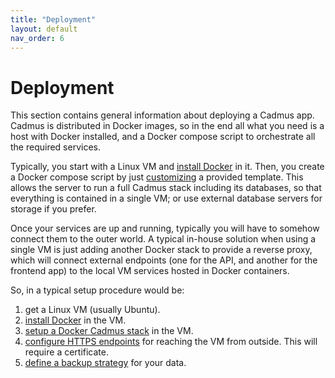 ```yaml
---
title: "Deployment"
layout: default
nav_order: 6
---
```


# Deployment

This section contains general information about deploying a Cadmus app. Cadmus is distributed in Docker images, so in the end all what you need is a host with Docker installed, and a Docker compose script to orchestrate all the required services.

Typically, you start with a Linux VM and [install Docker](docker) in it. Then, you create a Docker compose script by just [customizing](app) a provided template. This allows the server to run a full Cadmus stack including its databases, so that everything is contained in a single VM; or use external database servers for storage if you prefer.

Once your services are up and running, typically you will have to somehow connect them to the outer world. A typical in-house solution when using a single VM is just adding another Docker stack to provide a reverse proxy, which will connect external endpoints (one for the API, and another for the frontend app) to the local VM services hosted in Docker containers.

So, in a typical setup procedure would be:

1. get a Linux VM (usually Ubuntu).
2. [install Docker](docker) in the VM.
3. [setup a Docker Cadmus stack](app) in the VM.
4. [configure HTTPS endpoints](https) for reaching the VM from outside. This will require a certificate.
5. [define a backup strategy](backup) for your data.
